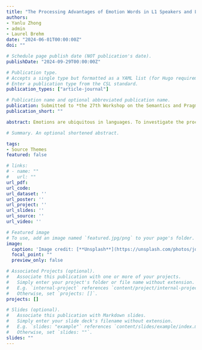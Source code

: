 ```yaml
---
title: "The Processing Advantages of Emotion Words in L1 Speakers and L2 Speakers: A Meta-Analysis"
authors:
- Yanlu Zhong
- admin
- Laurel Brehm
date: "2024-06-01T00:00:00Z"
doi: ""

# Schedule page publish date (NOT publication's date).
publishDate: "2024-09-29T00:00:00Z"

# Publication type.
# Accepts a single type but formatted as a YAML list (for Hugo requirements).
# Enter a publication type from the CSL standard.
publication_types: ["article-journal"]

# Publication name and optional abbreviated publication name.
publication: Submitted to *the 27th Workshop on the Semantics and Pragmatics of Dialogue*
publication_short: ""

abstract: Emotions are ubiquitous in languages. To investigate the processing advantages of negative and positive words over neutral words in L1 and L2 speakers, this meta-analysis synthesized 87 studies (383 effect sizes). We investigated how processing advantages were moderated by other emotional properties (arousal, emotion word type), linguistic information (concreteness, frequency, word length, orthographic and phonological neighborhood sizes), and task type. Our results showed a small to medium processing advantage for positive words in L1 speakers. Additionally, the processing disadvantage of emotion-label words compared to emotion-laden words was greater for negative words than positive ones in L2 speakers. Furthermore, L2 speakers’ processing of positive words was more sensitive to the inhibitory effects of arousal and length than negative words. Task type was also found to play an important role in L1 speakers’ emotion word processing. Overall, our findings lend support to theoretical frameworks in language acquisition, processing, and cognition.

# Summary. An optional shortened abstract.

tags:
- Source Themes
featured: false

# links:
# - name: ""
#   url: ""
url_pdf: 
url_code: 
url_dataset: ''
url_poster: ''
url_project: ''
url_slides: ''
url_source: ''
url_video: ''

# Featured image
# To use, add an image named `featured.jpg/png` to your page's folder. 
image:
  caption: 'Image credit: [**Unsplash**](https://unsplash.com/photos/jdD8gXaTZsc)'
  focal_point: ""
  preview_only: false

# Associated Projects (optional).
#   Associate this publication with one or more of your projects.
#   Simply enter your project's folder or file name without extension.
#   E.g. `internal-project` references `content/project/internal-project/index.md`.
#   Otherwise, set `projects: []`.
projects: []

# Slides (optional).
#   Associate this publication with Markdown slides.
#   Simply enter your slide deck's filename without extension.
#   E.g. `slides: "example"` references `content/slides/example/index.md`.
#   Otherwise, set `slides: ""`.
slides: ""
---
```

